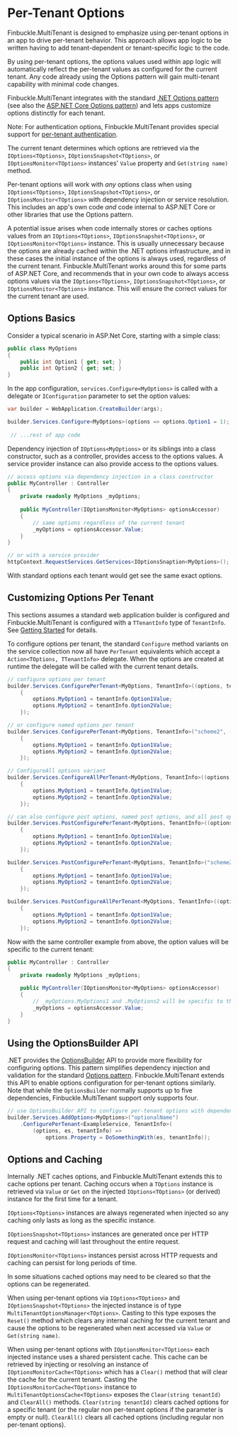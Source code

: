 # Per-Tenant Options

Finbuckle.MultiTenant is designed to emphasize using per-tenant options in an app to drive per-tenant behavior. This
approach allows app logic to be written having to add tenant-dependent or tenant-specific logic to the code.

By using per-tenant options, the options values used within app logic will automatically
reflect the per-tenant values as configured for the current tenant. Any code already using the Options pattern will gain
multi-tenant capability with minimal code changes.

Finbuckle.MultiTenant integrates with the
standard [.NET Options pattern](https://learn.microsoft.com/en-us/dotnet/core/extensions/options) (see also the [ASP.NET
Core Options pattern](https://docs.microsoft.com/en-us/aspnet/core/fundamentals/configuration/options)) and lets apps
customize options distinctly for each tenant.

Note: For authentication options, Finbuckle.MultiTenant provides special support
for [per-tenant authentication](Authentication).

The current tenant determines which options are retrieved via
the `IOptions<TOptions>`, `IOptionsSnapshot<TOptions>`, or `IOptionsMonitor<TOptions>` instances' `Value` property and
`Get(string name)` method.

Per-tenant options will work with *any* options class when using `IOptions<TOptions>`, `IOptionsSnapshot<TOptions>`,
or `IOptionsMonitor<TOptions>` with dependency injection or service resolution. This includes an app's own code *and*
code internal to ASP.NET Core or other libraries that use the Options pattern.

A potential issue arises when code internally stores or caches options values from
an `IOptions<TOptions>`, `IOptionsSnapshot<TOptions>`, or `IOptionsMonitor<TOptions>` instance. This is usually
unnecessary because the options are already cached within the .NET options infrastructure, and in these cases the
initial instance of the options is always used, regardless of the current tenant. Finbuckle.MultiTenant works around
this for some parts of
ASP.NET Core, and recommends that in your own code to always access options values via
the `IOptions<TOptions>`, `IOptionsSnapshot<TOptions>`, or `IOptionsMonitor<TOptions>` instance. This will ensure the
correct values for the current tenant are used.

## Options Basics

Consider a typical scenario in ASP.Net Core, starting with a simple class:

```csharp
public class MyOptions
{
    public int Option1 { get; set; }
    public int Option2 { get; set; }
}
```

In the app configuration, `services.Configure<MyOptions>` is called with a delegate
or `IConfiguration` parameter to set the option values:

```csharp
var builder = WebApplication.CreateBuilder(args);

builder.Services.Configure<MyOptions>(options => options.Option1 = 1);
        
 // ...rest of app code
```

Dependency injection of `IOptions<MyOptions>` or its siblings into a class constructor, such as a controller, provides
access to the options values. A service provider instance can also provide access to the options values.

```csharp
// access options via dependency injection in a class constructor
public MyController : Controller
{
    private readonly MyOptions _myOptions;
    
    public MyController(IOptionsMonitor<MyOptions> optionsAccessor)
    {
        // same options regardless of the current tenant
        _myOptions = optionsAccessor.Value;
    }
}

// or with a service provider
httpContext.RequestServices.GetServices<IOptionsSnaption<MyOptions>();
```

With standard options each tenant would get see the same exact options.

## Customizing Options Per Tenant

This sections assumes a standard web application builder is configured and Finbuckle.MultiTenant is configured with
a `TTenantInfo` type of `TenantInfo`.
See [Getting Started](GettingStarted) for details.

To configure options per tenant, the standard `Configure` method variants on the service collection now all
have `PerTenant` equivalents which accept a `Action<TOptions, TTenantInfo>` delegate. When the options are created at
runtime the delegate will be called with the current tenant details.

```csharp
// configure options per tenant
builder.Services.ConfigurePerTenant<MyOptions, TenantInfo>((options, tenantInfo) =>
    {
        options.MyOption1 = tenantInfo.Option1Value;
        options.MyOption2 = tenantInfo.Option2Value;
    });

// or configure named options per tenant
builder.Services.ConfigurePerTenant<MyOptions, TenantInfo>("scheme2", (options, tenantInfo) =>
    {
        options.MyOption1 = tenantInfo.Option1Value;
        options.MyOption2 = tenantInfo.Option2Value;
    });

// ConfigureAll options variant
builder.Services.ConfigureAllPerTenant<MyOptions, TenantInfo>((options, tenantInfo) =>
    {
        options.MyOption1 = tenantInfo.Option1Value;
        options.MyOption2 = tenantInfo.Option2Value;
    });

// can also configure post options, named post options, and all post options variants
builder.Services.PostConfigurePerTenant<MyOptions, TenantInfo>((options, tenantInfo) =>
    {
        options.MyOption1 = tenantInfo.Option1Value;
        options.MyOption2 = tenantInfo.Option2Value;
    });

builder.Services.PostConfigurePerTenant<MyOptions, TenantInfo>("scheme2", (options, tenantInfo) =>
    {
        options.MyOption1 = tenantInfo.Option1Value;
        options.MyOption2 = tenantInfo.Option2Value;
    });

builder.Services.PostConfigureAllPerTenant<MyOptions, TenantInfo>((options, tenantInfo) =>
    {
        options.MyOption1 = tenantInfo.Option1Value;
        options.MyOption2 = tenantInfo.Option2Value;
    });
```

Now with the same controller example from above, the option values will be specific to the current tenant:

```csharp
public MyController : Controller
{
    private readonly MyOptions _myOptions;

    public MyController(IOptionsMonitor<MyOptions> optionsAccessor)
    {
        // _myOptions.MyOptions1 and .MyOptions2 will be specific to the current tenant.
        _myOptions = optionsAccessor.Value;
    }
}
```

## Using the OptionsBuilder API

.NET provides
the [OptionsBuilder](https://learn.microsoft.com/en-us/aspnet/core/fundamentals/configuration/options?view=aspnetcore-8.0#optionsbuilder-api)
API to provide more flexibility for configuring options. This pattern simplifies dependency injection and validation for
the standard [Options pattern](https://learn.microsoft.com/en-us/dotnet/core/extensions/options). Finbuckle.MultiTenant
extends this API to enable options configuration for per-tenant options similarly. Note that while the `OptionsBuilder`
normally supports up to five dependencies, Finbuckle.MultiTenant support only supports four.

```csharp
// use OptionsBuilder API to configure per-tenant options with dependencies
builder.Services.AddOptions<MyOptions>("optionalName")
    .ConfigurePerTenant<ExampleService, TenantInfo>(
        (options, es, tenantInfo) =>
            options.Property = DoSomethingWith(es, tenantInfo));
```

## Options and Caching

Internally .NET caches options, and Finbuckle.MultiTenant extends this to cache options per tenant. Caching
occurs when a `TOptions` instance is retrieved via `Value` or `Get` on the injected `IOptions<TOptions>` (or derived)
instance for the first time for a tenant.

`IOptions<TOptions>` instances are always regenerated when injected so any caching only lasts as long as the specific
instance.

`IOptionsSnapshot<TOptions>` instances are generated once per HTTP request and caching will last throughout the entire
request.

`IOptionsMonitor<TOptions>` instances persist across HTTP requests and caching can persist for long periods of time.

In some situations cached options may need to be cleared so that the options can be regenerated.

When using per-tenant options via `IOptions<TOptions>` and `IOptionsSnapshot<TOptions>` the injected instance is of
type `MultiTenantOptionsManager<TOptions>`. Casting to this type exposes the `Reset()` method which clears any internal
caching for the current tenant and cause the options to be regenerated when next accessed via `Value`
or `Get(string name)`.

When using per-tenant options with `IOptionsMonitor<TOptions>` each injected instance uses a shared persistent cache.
This cache can be retrieved by injecting or resolving an instance of `IOptionsMonitorCache<TOptions>` which has
a `Clear()` method that will clear the cache for the current tenant. Casting the `IOptionsMonitorCache<TOptions>`
instance to `MultiTenantOptionsCache<TOptions>` exposes the `Clear(string tenantId)` and `ClearAll()`
methods. `Clear(string tenantId)` clears cached options for a specific tenant (or the regular non per-tenant options if
the parameter is empty or null). `ClearAll()` clears all cached options (including regular non per-tenant options).
